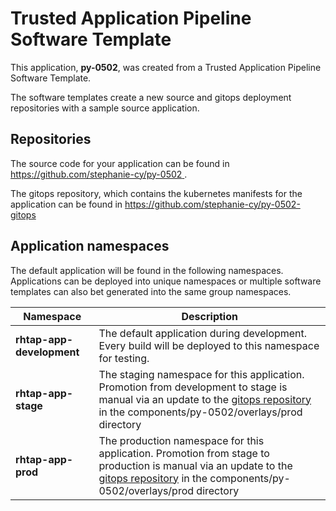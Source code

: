 # Trusted Application Pipeline Software Template

This application, **py-0502**, was created from a Trusted Application Pipeline Software Template.

The software templates create a new source and gitops deployment repositories with a sample source application. 

## Repositories

The source code for your application can be found in [https://github.com/stephanie-cy/py-0502 ](https://github.com/stephanie-cy/py-0502 ).
 
The gitops repository, which contains the kubernetes manifests for the application can be found in 
[https://github.com/stephanie-cy/py-0502-gitops ](https://github.com/stephanie-cy/py-0502-gitops ) 

## Application namespaces 

The default application will be found in the following namespaces. Applications can be deployed into unique namespaces or multiple software templates can also bet generated into the same group namespaces.  

|  Namespace   |  Description   |  
| -------- | -------- |   
| **rhtap-app-development** | The default application during development. Every build will be deployed to this namespace for testing. | 
| **rhtap-app-stage** | The staging namespace for this application. Promotion from development to stage is manual via an update to the [gitops repository](https://github.com/stephanie-cy/py-0502-gitops ) in the components/py-0502/overlays/prod directory |  
| **rhtap-app-prod** | The production namespace for this application. Promotion from stage to production is manual via an update to the [gitops repository](https://github.com/stephanie-cy/py-0502-gitops ) in the components/py-0502/overlays/prod directory | 